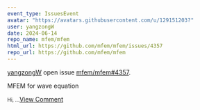 ```yaml
---
event_type: IssuesEvent
avatar: "https://avatars.githubusercontent.com/u/129151203?"
user: yangzongW
date: 2024-06-14
repo_name: mfem/mfem
html_url: https://github.com/mfem/mfem/issues/4357
repo_url: https://github.com/mfem/mfem
---
```


<a href='https://github.com/yangzongW' target='_blank'>yangzongW</a> open issue <a href='https://github.com/mfem/mfem/issues/4357' target='_blank'>mfem/mfem#4357</a>.

<p>MFEM for wave equation </p><small>Hi,...</small><a href='https://github.com/mfem/mfem/issues/4357' target='_blank'>View Comment</a>